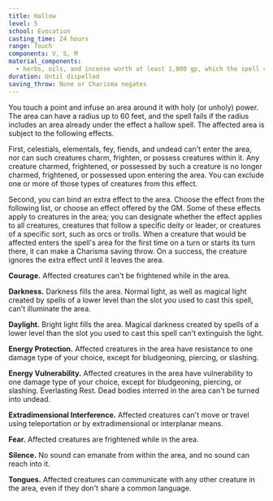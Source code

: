 ```yaml
---
title: Hallow
level: 5
school: Evocation
casting_time: 24 hours
range: Touch
components: V, S, M
material_components:
  - herbs, oils, and incense worth at least 1,000 gp, which the spell consumes
duration: Until dispelled
saving_throw: None or Charisma negates
---
```


You touch a point and infuse an area around it with holy (or unholy) power. The area can have a radius up to 60 feet, and the spell fails if the radius includes an area already under the effect a hallow spell. The affected area is subject to the following effects.

First, celestials, elementals, fey, fiends, and undead can't enter the area, nor can such creatures charm, frighten, or possess creatures within it. Any creature charmed, frightened, or possessed by such a creature is no longer charmed, frightened, or possessed upon entering the area. You can exclude one or more of those types of creatures from this effect.

Second, you can bind an extra effect to the area. Choose the effect from the following list, or choose an effect offered by the GM. Some of these effects apply to creatures in the area; you can designate whether the effect applies to all creatures, creatures that follow a specific deity or leader, or creatures of a specific sort, such as orcs or trolls. When a creature that would be affected enters the spell's area for the first time on a turn or starts its turn there, it can make a Charisma saving throw. On a success, the creature ignores the extra effect until it leaves the area.

**Courage.** Affected creatures can't be frightened while in the area.

**Darkness.** Darkness fills the area. Normal light, as well as magical light created by spells of a lower level than the slot you used to cast this spell, can't illuminate the area.

**Daylight.** Bright light fills the area. Magical darkness created by spells of a lower level than the slot you used to cast this spell can't extinguish the light.

**Energy Protection.** Affected creatures in the area have resistance to one damage type of your choice, except for bludgeoning, piercing, or slashing.

**Energy Vulnerability.** Affected creatures in the area have vulnerability to one damage type of your choice, except for bludgeoning, piercing, or slashing.  Everlasting Rest. Dead bodies interred in the area can't be turned into undead.

**Extradimensional Interference.** Affected creatures can't move or travel using teleportation or by extradimensional or interplanar means.

**Fear.** Affected creatures are frightened while in the area.

**Silence.** No sound can emanate from within the area, and no sound can reach into it.

**Tongues.** Affected creatures can communicate with any other creature in the area, even if they don't share a common language.
